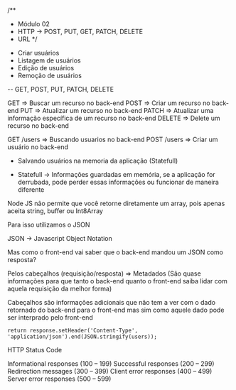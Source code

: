 /**
 * Módulo 02 
 * HTTP -> POST, PUT, GET, PATCH, DELETE
 * URL
*/

- Criar usuários
- Listagem de usuários
- Edição de usuários
- Remoção de usuários

-- GET, POST, PUT, PATCH, DELETE

GET => Buscar um recurso no back-end
POST => Criar um recurso no back-end
PUT => Atualizar um recurso no back-end
PATCH => Atualizar uma informação específica de um recurso no back-end
DELETE => Delete um recurso no back-end

GET /users => Buscando usuarios no back-end
POST /users => Criar um usuário no back-end

- Salvando usuários na memoria da aplicação (Statefull)

- Statefull -> Informações guardadas em memória, se a aplicação for derrubada, pode perder essas informações ou funcionar de maneira diferente

Node JS não permite que você retorne diretamente um array, pois apenas aceita string, buffer ou Int8Array

Para isso utilizamos o JSON

JSON -> Javascript Object Notation

Mas como o front-end vai saber que o back-end mandou um JSON como resposta?

Pelos cabeçalhos (requisição/resposta) => Metadados (São quase informações para que tanto o back-end quanto o front-end saiba lidar com aquela requisição da melhor forma)

Cabeçalhos são informações adicionais que não tem a ver com o dado retornado do back-end para o front-end mas sim como aquele dado pode ser interprado pelo front-end

```
return response.setHeader('Content-Type', 'application/json').end(JSON.stringify(users));
```

HTTP Status Code 

Informational responses (100 – 199)
Successful responses (200 – 299)
Redirection messages (300 – 399)
Client error responses (400 – 499)
Server error responses (500 – 599)